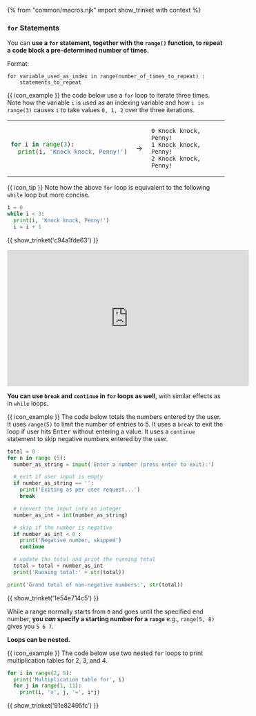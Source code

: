 {% from "common/macros.njk" import show_trinket with context %}

### `for` Statements

You can **use a `for` statement, together with the `range()` function, to repeat a code block a pre-determined number of times.**

Format:
```
for variable_used_as_index in range(number_of_times_to_repeat) :
    statements_to_repeat
```

<tip-box>

{{ icon_example }} the code below use a `for` loop to iterate three times. Note how the variable `i` is used as an indexing variable and how `i in range(3)` causes `i` to take values `0, 1, 2` over the three iterations.

<table>
<tbody>
<tr>
  <td>

```python
for i in range(3):
  print(i, 'Knock knock, Penny!')
```
  </td>
  <td>&nbsp;→&nbsp;</td>
  <td>

```
0 Knock knock, Penny!
1 Knock knock, Penny!
2 Knock knock, Penny!
```
  </td>
</tr>
</tbody>
</table>

{{ icon_tip }} Note how the above `for` loop is equivalent to the following `while` loop but more concise.
```python
i = 0
while i < 3:
  print(i, 'Knock knock, Penny!')
  i = i + 1
```

{{ show_trinket('c94a1fde63') }}

</tip-box>

<panel type="seamless" header="%%{{ icon_video }} Basic `for` statements%%">
<iframe width="560" height="315" src="https://www.youtube.com/embed/HFQGxh1jY3g?rel=0&showinfo=0&start=8&end=372&version=3" frameborder="0" allowfullscreen></iframe>

</panel><p/>

<include src="exercisePanel.md" boilerplate var-title="Multiplication Table" var-file="e-multiplicationTable.md" />

**You can use `break` and `continue` in `for` loops as well**, with similar effects as in `while` loops.

<tip-box>

{{ icon_example }} The code below totals the numbers entered by the user. It uses `range(5)` to limit the number of entries to 5. It uses a `break` to exit the loop if user hits <kbd>Enter</kbd> without entering a value. It uses a `continue` statement to skip negative numbers entered by the user.


```python
total = 0
for n in range (5):
  number_as_string = input('Enter a number (press enter to exit):')

  # exit if user input is empty
  if number_as_string == '':
    print('Exiting as per user request...')
    break

  # convert the input into an integer
  number_as_int = int(number_as_string)

  # skip if the number is negative
  if number_as_int < 0 :
    print('Negative number, skipped')
    continue

  # update the total and print the running total
  total = total + number_as_int
  print('Running total:' + str(total))

print('Grand total of non-negative numbers:', str(total))
```

{{ show_trinket('1e54e714c5') }}

</tip-box>

<include src="exercisePanel.md" boilerplate var-title="Multiplication Table (Extended)" var-file="e-multiplicationTableExtended.md" />

While a range normally starts from `0` and goes until the specified end number, **you _can_ specify a starting number for a `range`** e.g., `range(5, 8)` gives you `5 6 7`.

**Loops can be nested.**

<tip-box>

{{ icon_example }} The code below use two nested `for` loops to print multiplication tables for 2, 3, and 4.


```python
for i in range(2, 5):
  print('Multiplication table for', i)
  for j in range(1, 11):
    print(i, 'x', j, '=', i*j)
```

{{ show_trinket('91e82495fc') }}

</tip-box>

<include src="exercisePanel.md" boilerplate var-title="Three Dice Throws" var-file="e-threeDiceThrows.md" />
